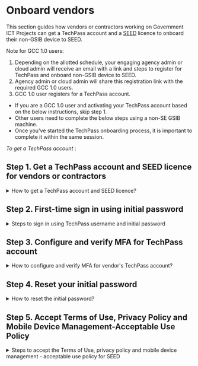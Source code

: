 # Onboard vendors
This section guides how vendors or contractors working on Government ICT Projects can get a TechPass account and a [SEED](https://docs.developer.tech.gov.sg/docs/security-suite-for-engineering-endpoint-devices/#/) licence to onboard their non-GSIB device to SEED.

<div class="tip">
<p>Note for GCC 1.0 users:</p>
<ol>
<li>Depending on the allotted schedule, your engaging agency admin or cloud admin will receive an email with a link and steps to register for TechPass and onboard non-GSIB device to SEED.</li>
<li>Agency admin or cloud admin will share this registration link with the required GCC 1.0 users.</li>
<li>GCC 1.0 user registers for a TechPass account.</li>
</ol>
</div>

<div class="warn">
<ul>
<li>If you are a GCC 1.0 user and activating your TechPass account based on the below instructions, skip step 1.</li>
<li>Other users need to complete the below steps using a non-SE GSIB machine.</li>
<li>Once you've started the TechPass onboarding process, it is important to complete it within the same session.</li>
</ul>
</div>

*To get a TechPass account* :

## Step 1. Get a TechPass account and SEED licence for vendors or contractors

<details> <summary> How to get a TechPass account and SEED licence?</summary>

 <div class="warn">
 <ul>
 <li>SEED licence is applicable only for <b>non-GSIB device</b>.</li>
 <li> If you already have an active TechPass account and need a SEED licence, contact your project manager or reporting officer.</li>
 <li>If you are a public officer, refer to <a href="https://docs.developer.tech.gov.sg/docs/techpass-user-guide/#/onboard-public-officers-using-non-se-machines">Onboarding Public Officers to TechPass</a>.</li>
 </ul>
 </div>
 <ul>
  <li>If you are a vendor or contractor who has to access SGTS services and does not have an active TechPass account and a SEED licence, request for them from your project manager or reporting officer.</li>
  <li>Provide the required details such as your official email address, handphone number, project name and device details for SEED licence in this request. In turn, your project manager or reporting officer will work with the engaging government agency to assign a TechPass account and SEED licence.</li>
  <li> When a TechPass account is created, you will be notified about it in an email. This notification will have a unique TechPass username and an initial password will be texted to your handphone.</li>
  <li>Similarly, you will receive an email when a SEED licence is assigned for you.</li>
 </ul>

</details>

## Step 2. First-time sign in using initial password

<details> <summary>Steps to sign in using TechPass username and initial password</summary>

  1. Go to the web address(url) provided by your project manager or reporting officer to sign in to SGTS service using your TechPass account.

  ?> SGTS product team will provide the sign in web address to your project manager or reporting officer.

  2. Enter your TechPass username and click **Next**.
    <kbd>![vendor-sign-in-1](assets/support/Vendor_email.png)</kbd>
  3. Enter the initial password and click **Sign in**.
    <kbd>![vendor-initial-pwd](assets/support/vendor-initial-password.png)</kbd>

  You will now be directed to configure MFA for your TechPass account.
</details>

## Step 3. Configure and verify MFA for TechPass account

<details> <summary> How to configure and verify MFA for vendor's TechPass account?</summary>

  1. Install an authenticator on your mobile device. If you do not have Microsoft Authenticator app(recommended) on your mobile phone, download and install it on your [Microsoft phone](https://www.microsoft.com/en-sg/store/apps/windows-phone), [Android](https://play.google.com/store/apps?hl=en&amp;gl=US) or [iOS phone](https://www.apple.com/app-store/) and complete the wizard.

    <kbd>![vendor-mfa-1](assets/support/vendor-mfa-1.png)</kbd>

  ?> You may install any authenticator. However, as we recommend Microsoft authenticator, this document will guide you to configure TechPass MFA using that.

  2. In your mobile device, open Microsoft **Authenticator** and tap **+ Add account** > **Work or School account**.
  3. Tap **Scan a QR code**.
  4. Go back to your computer and click **Next**.
  <kbd>![vendor-mfa-2](assets/support/vendor-mfa-2.png)</kbd>
  5. Scan the QR code displayed on your computer screen and click **Next**. Your TechPass account gets activated and linked to the authenticator app.
    <kbd>![vendor-scan-qr-code](assets/support/vendor-mfa-3.png)</kbd>
    To confirm if this verification process was set up correctly, the Authenticator sends a notification to your mobile device.

      <kbd>![vendor-confirms-mfa](assets/support/vendor-mfa-4.png)</kbd>

  6. Tap **APPROVE** on your mobile device and on your computer, you will see that you have approved your sign-in.

      <kbd>![vendor-confirmed-mfa](assets/support/vendor-mfa-5.png)</kbd>

  7. On your computer, click **Next**.
  8. Choose the country code and enter your handphone number.
      <kbd>![vendor-mfa-6](assets/support/vendor-mfa-6-new.png)</kbd>
  9. You will receive a six-digit code on this phone number. Enter the six-digit code and click **Next**.

      <kbd>![vendor-mfa-7](assets/support/vendor-mfa-7.png)</kbd>

  10. Click **Next**.

      <kbd>![vendor-mfa-8](assets/support/vendor-mfa-8.png)</kbd>
  11. When you see a success message, click **Done**.
      <kbd>![vendor-mfa-9](assets/support/vendor-mfa-9.png)</kbd>

      Now you will be prompted to reset your initial password.
</details>

## Step 4. Reset your initial password

<details> <summary> How to reset the initial password?</summary>

  1. Enter your **initial password**, **new password** and retype the new password to confirm.  

  2. Click **Sign in** to proceed with Terms of Use.

  <kbd>![vendor-mfa-9](assets/support/vendor-update-initial-password.png)</kbd>
</details>

## Step 5. Accept Terms of Use, Privacy Policy and Mobile Device Management-Acceptable Use Policy

<details><summary> Steps to accept the Terms of Use, privacy policy and mobile device management - acceptable use policy for SEED</summary>

  1. Click the arrow to view the **TechPass Terms of Use**.

  <kbd>![techpass-terms-of-use](assets/images/onboarding/po-non-se/techpass-terms-of-use.png)</kbd>

  2. Read the TechPass **Terms of Use** and click **Accept**.

  <kbd>![accept-terms-of-use](assets/images/onboarding/po-non-se/accept-terms-of-use.png)</kbd>

  3. Click the arrow to view the **TechPass Privacy Policy**.

  <kbd>![techpass-view-privacy-policy](assets/images/onboarding/po-non-se/techpass-view-privacy-policy.png)</kbd>

  4. Read the TechPass **Privacy Policy** and click **Accept**.

  <kbd>![accept-techpass-privacy-policy](assets/images/onboarding/po-non-se/accept-techpass-privacy-policy.png)</kbd>

  If SEED licence is assigned, you will be prompted to accept the TechPass Mobile Device Management(MDM) - Acceptable Use Policy(AUP).

  5. Click the arrow to view the **TechPass MDM AUP Policy**.

  <kbd>![mdm-acceptable-use-policy](assets/images/onboarding/po-non-se/mdm-aup-1.png)</kbd>

  6. Read the policy details and click **Accept**.

  <kbd>![mdm-acceptable-use-policy](assets/images/onboarding/po-non-se/accept-mdm-aup.png)</kbd>

  You have now successfully onboarded TechPass. You may now proceed to onboard your non-GSIB device to SEED.

  ?> Refer to [Prerequisites for onboarding your device to SEED](https://docs.developer.tech.gov.sg/docs/security-suite-for-engineering-endpoint-devices/#/prerequisites-for-onboarding) before proceeding to onboard your non-GSIB device to SEED.

</details>
